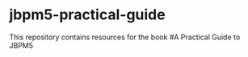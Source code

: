 # jbpm5-practical-guide

This repository contains resources for the book #A Practical Guide to JBPM5
